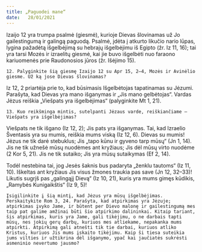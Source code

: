 ```yaml
---
title: „Paguodei mane“ 
date:   28/01/2021
---
```


Izaijo 12 yra trumpa psalmė (giesmė), kurioje Dievas šlovinamas už Jo gailestingumą ir galingą paguodą. Psalmė, įdėta į atkurto likučio nario lūpas, lygina pažadėtą išgelbėjimą su hebrajų išgelbėjimu iš Egipto (žr. Iz 11, 16); tai yra tarsi Mozės ir izraelitų giesmė, kai jie buvo išgelbėti nuo faraono kariuomenės prie Raudonosios jūros (žr. Išėjimo 15).

`12. Palyginkite šią giesmę Izaijo 12 su Apr 15, 2–4, Mozės ir Avinėlio giesme. Už ką jose Dievas šlovinamas?`

Iz 12, 2 priartėja prie to, kad būsimasis Išgelbėtojas tapatinamas su Jėzumi. Parašyta, kad Dievas yra mano išganymas ir „Jis mano gelbėtojas“. Vardas Jėzus reiškia „Viešpats yra išgelbėjimas“ (palyginkite Mt 1, 21).

`13. Kuo reikšminga mintis, sutelpanti Jėzaus varde, reiškiančiame – Viešpats yra išgelbėjimas?`

Viešpats ne tik išgano (Iz 12, 2); Jis pats yra išganymas. Tai, kad Izraelio Šventasis yra su mumis, reiškia mums viską (Iz 12, 6). Dievas su mumis! Jėzus ne tik darė stebuklus; Jis „tapo kūnu ir gyveno tarp mūsų“ (Jn 1, 14). Jis ne tik užnešė mūsų nuodėmes ant kryžiaus; Jis dėl mūsų virto nuodėme (2 Kor 5, 21). Jis ne tik sutaiko; Jis yra mūsų sutaikymas (Ef 2, 14).

Todėl nestebina tai, jog Jesės šaknis bus padaryta „ženklu tautoms“ (Iz 11, 10). Iškeltas ant kryžiaus Jis visus žmones traukia pas save (Jn 12, 32–33)! Likutis sugrįš pas „galingąjį Dievą“ (Iz 10, 21), kuris yra mums gimęs kūdikis, „Ramybės Kunigaikštis“ (Iz 9, 5)!

`Įsigilinkite į šią mintį, kad Jėzus yra mūsų išgelbėjimas. Perskaitykite Rom 3, 24. Parašyta, kad atpirkimas yra Jėzuje; atpirkimas įvyko Jame, ir būtent per Dievo malonę ir gailestingumą mes taip pat galime amžinai būti šio atpirkimo dalininkai. Kitaip tariant, šis atpirkimas, kuris yra Jame, gali tikėjimu, o ne darbais tapti mūsų, nes jokių gerų darbų, kuriuos mes atliekame, nepakanka mums atpirkti. Atpirkimą gali atnešti tik tie darbai, kuriuos atliko Kristus, kuriuos Jis mums įskaito tikėjimu. Kaip ši tiesa suteikia jums vilties ir užtikrina dėl išganymo, ypač kai jaučiatės sukrėsti asmeninio nevertumo jausmo?`